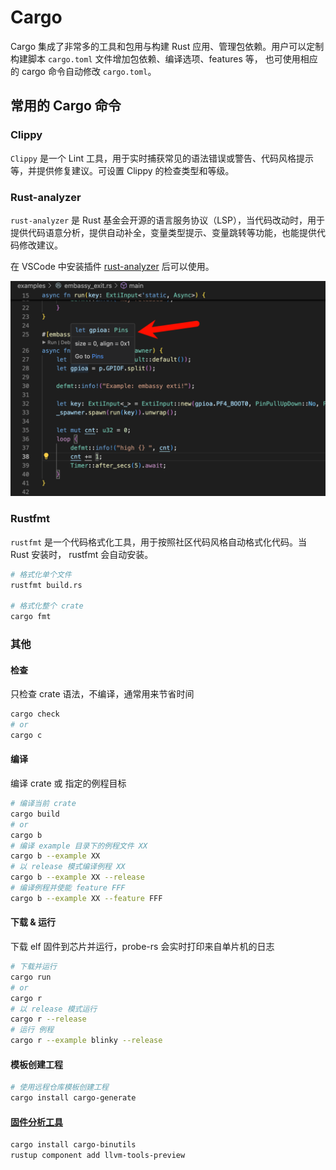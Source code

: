 
# Cargo 

Cargo 集成了非常多的工具和包用与构建 Rust 应用、管理包依赖。用户可以定制构建脚本 `cargo.toml` 文件增加包依赖、编译选项、features 等， 也可使用相应的 cargo 命令自动修改 `cargo.toml`。

## 常用的 Cargo 命令

### Clippy

`Clippy` 是一个 Lint 工具，用于实时捕获常见的语法错误或警告、代码风格提示等，并提供修复建议。可设置 Clippy 的检查类型和等级。

### Rust-analyzer
`rust-analyzer` 是 Rust 基金会开源的语言服务协议（LSP），当代码改动时，用于提供代码语意分析，提供自动补全，变量类型提示、变量跳转等功能，也能提供代码修改建议。

在 VSCode 中安装插件 [rust-analyzer](https://marketplace.visualstudio.com/items?itemName=rust-lang.rust-analyzer) 后可以使用。

![rust-analyzer](./images/rust-analyzer.png)
### Rustfmt
`rustfmt` 是一个代码格式化工具，用于按照社区代码风格自动格式化代码。当 Rust 安装时， rustfmt 会自动安装。
``` bash
# 格式化单个文件
rustfmt build.rs

# 格式化整个 crate
cargo fmt
``` 
### 其他

#### 检查

只检查 crate 语法，不编译，通常用来节省时间
``` bash
cargo check
# or
cargo c
```

#### 编译

编译 crate 或 指定的例程目标
``` bash
# 编译当前 crate
cargo build
# or
cargo b
# 编译 example 目录下的例程文件 XX
cargo b --example XX
# 以 release 模式编译例程 XX
cargo b --example XX --release
# 编译例程并使能 feature FFF
cargo b --example XX --feature FFF
```

#### 下载 & 运行

下载 elf 固件到芯片并运行，probe-rs 会实时打印来自单片机的日志
``` bash
# 下载并运行
cargo run
# or
cargo r
# 以 release 模式运行
cargo r --release
# 运行 例程
cargo r --example blinky --release
```

#### 模板创建工程
``` bash
# 使用远程仓库模板创建工程
cargo install cargo-generate
```

#### [固件分析工具](https://github.com/rust-embedded/cargo-binutils)
``` bash
cargo install cargo-binutils
rustup component add llvm-tools-preview
```